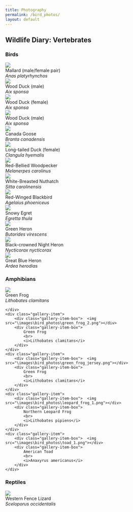 ```yaml
---
title: Photography
permalink: /bird_photos/
layout: default
---
```

<h2>Wildlife Diary: Vertebrates</h2>

<h3> Birds </h3>
<div class="gallery-container-small">
	<div class="gallery-item">
		<div class="gallery-item-box">	
		<img src="\images\bird_photos\mallards.png">
		</div>
		<div class="gallery-item-box">
			Mallard (male/female pair)
            <br>
            <i>Anas platyrhynchos</i>
		</div>
	</div>
	<div class="gallery-item">
		<div class="gallery-item-box">	
		<img src="\images\bird_photos\wood_duck_4.png">
		</div>
		<div class="gallery-item-box">
			Wood Duck (male)
            <br>
            <i>Aix sponsa</i>
		</div>
	</div>
	<div class="gallery-item">
		<div class="gallery-item-box">	
		<img src="\images\bird_photos\wood_duck_2.png">
		</div>
		<div class="gallery-item-box">
			Wood Duck (female)
            <br>
            <i>Aix sponsa</i>
		</div>
	</div>
	<div class="gallery-item">
		<div class="gallery-item-box">	
		<img src="\images\bird_photos\wood_duck_3.png">
		</div>
		<div class="gallery-item-box">
			Wood Duck (male)
            <br>
            <i>Aix sponsa</i>
		</div>
	</div>
	<div class="gallery-item">
		<div class="gallery-item-box">	
		<img src="\images\bird_photos\canada_goose.png">
		</div>
		<div class="gallery-item-box">
            Canada Goose
            <br>
            <i>Branta canadensis</i>
		</div>
	</div>
	<div class="gallery-item">
		<div class="gallery-item-box">	
		<img src="\images\bird_photos\longtail.png">
		</div>
		<div class="gallery-item-box">
            Long-tailed Duck (female)
            <br>
            <i>Clangula hyemalis</i>
		</div>
	</div>
	<div class="gallery-item">
		<div class="gallery-item-box">	
		<img src="\images\bird_photos\red_bellied.png">
		</div>
		<div class="gallery-item-box">
			Red-Bellied Woodpecker
            <br>
            <i>Melanerpes carolinus</i>
		</div>
	</div>
	<div class="gallery-item">
		<div class="gallery-item-box">	
		<img src="\images\bird_photos\nuthatch.png">
		</div>
		<div class="gallery-item-box">
			White-Breasted Nuthatch
            <br>
            <i>Sitta carolinensis</i>
		</div>
	</div>
	<div class="gallery-item">
		<div class="gallery-item-box">	
		<img src="\images\bird_photos\blackbird.png">
		</div>
		<div class="gallery-item-box">
			Red-Winged Blackbird
            <br>
            <i>Agelaius phoeniceus</i>
		</div>
	</div>
	<div class="gallery-item">
		<div class="gallery-item-box">	
		<img src="\images\bird_photos\egret.png">
		</div>
		<div class="gallery-item-box">
			Snowy Egret
			<br>
			<i>Egretta thula</i>
		</div>
	</div>
	<div class="gallery-item">
		<div class="gallery-item-box">	
		<img src="\images\bird_photos\green_heron.png">
		</div>
		<div class="gallery-item-box">
			Green Heron
			<br>
			<i>Butorides virescens</i>
		</div>
	</div>
	<div class="gallery-item">
		<div class="gallery-item-box">	
		<img src="\images\bird_photos\night_heron.png">
		</div>
		<div class="gallery-item-box">
			Black-crowned Night Heron
			<br>
			<i>Nycticorax nycticorax</i>
		</div>
	</div>
	<div class="gallery-item">
		<div class="gallery-item-box">	
		<img src="\images\bird_photos\heron.png">
		</div>
		<div class="gallery-item-box">
			Great Blue Heron
			<br>
			<i>Ardea herodias</i>
		</div>
	</div>
</div>

<h3> Amphibians </h3>

<div class="gallery-container-small">
	<div class="gallery-item">	
		<div class="gallery-item-box">	<img src="\images\bird_photos\green_frog_1.png"></div>
		<div class="gallery-item-box">
			Green Frog
			<br>
			<i>Lithobates clamitans</i>
		</div>
		
	</div>
	<div class="gallery-item">
		<div class="gallery-item-box">	<img src="\images\bird_photos\green_frog_2.png"></div>
		<div class="gallery-item-box">
			Green Frog
			<br>
			<i>Lithobates clamitans</i>
		</div>
	</div>
	<div class="gallery-item">
		<div class="gallery-item-box">	<img src="\images\bird_photos\green_frog_jersey.png"></div>
		<div class="gallery-item-box">
			Green Frog
			<br>
			<i>Lithobates clamitans</i>
		</div>
	</div>
	<div class="gallery-item">
		<div class="gallery-item-box">	<img src="\images\bird_photos\leopard_frog_1.png"></div>
		<div class="gallery-item-box">
			Northern Leopard Frog
			<br>
			<i>Lithobates pipiens</i>
		</div>
	</div>
	<div class="gallery-item">
		<div class="gallery-item-box">	<img src="\images\bird_photos\toad_1.png"></div>
		<div class="gallery-item-box">
			American Toad
			<br>
			<i>Anaxyrus americanus</i>
		</div>
	</div>
</div>	


<h3> Reptiles </h3>

<div class="gallery-container-small">
	<div class="gallery-item">	
		<div class="gallery-item-box">	<img src="\images\bird_photos\lizard.png"></div>
		<div class="gallery-item-box">
			Western Fence Lizard
			<br>
			<i>Sceloporus occidentalis</i>
		</div>
	</div>
</div>	
